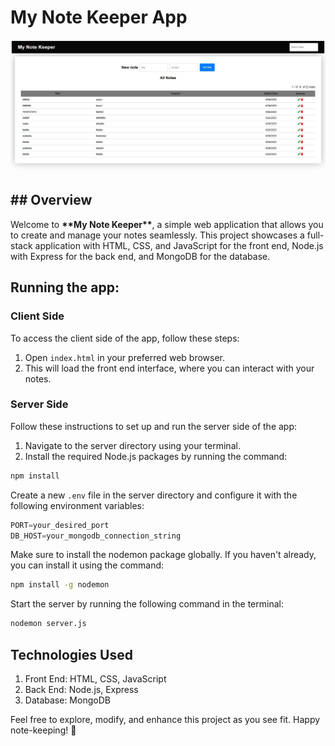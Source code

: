 <h1>My Note Keeper App</h1>

<img src="Screenshot.jpg"/>

<h2>## Overview</h2>

<p>Welcome to <strong>**My Note Keeper**</strong>, a simple web application that allows you to create and manage your notes seamlessly. This project showcases a full-stack application with HTML, CSS, and JavaScript for the front end, Node.js with Express for the back end, and MongoDB for the database.</p>


<h2>Running the app:</h2>

<h3>Client Side</h3>

<p>To access the client side of the app, follow these steps:</p>

<ol>
    <li>Open <code>index.html</code> in your preferred web browser.</li>
    <li>This will load the front end interface, where you can interact with your notes.</li>
</ol>



<h3>Server Side</h3>

<p>Follow these instructions to set up and run the server side of the app:</p>
<ol>
    <li>Navigate to the server directory using your terminal.</li>
    <li>Install the required Node.js packages by running the command:</li>
</ol>

```bash
npm install
```


<p>Create a new <code>.env</code> file in the server directory and configure it with the following environment variables:</p>

```JavaScript
PORT=your_desired_port
DB_HOST=your_mongodb_connection_string
```
<p>Make sure to install the nodemon package globally. If you haven't already, you can install it using the command:</p>

```bash
npm install -g nodemon
```
<p>Start the server by running the following command in the terminal:</p>

```bash
nodemon server.js
```

<h2>Technologies Used</h2>

<ol>
    <li>Front End: HTML, CSS, JavaScript</li>
    <li>Back End: Node.js, Express</li>
    <li>Database: MongoDB</li>
</ol>

<p>Feel free to explore, modify, and enhance this project as you see fit. Happy note-keeping! 📝</p>






